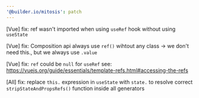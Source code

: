 ```yaml
---
'@builder.io/mitosis': patch
---
```


[Vue] fix: ref wasn't imported when using `useRef` hook without using `useState`

[Vue] fix: Composition api always use `ref()` wihtout any class -> we don't need this., but we always use `.value`

[Vue] fix: `ref` could be `null` for `useRef` see: https://vuejs.org/guide/essentials/template-refs.html#accessing-the-refs

[All] fix: replace `this.` expression in `useState` with `state.` to resolve correct `stripStateAndPropsRefs()` function inside all generators
